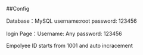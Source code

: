 ##Config

Database：MySQL username:root password: 123456

login Page：Username: Any     password: 123456

Empolyee ID starts from 1001 and auto incracement
